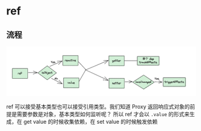 # ref

## 流程
![flow](./assets/ref_flow.png)

ref 可以接受基本类型也可以接受引用类型。我们知道 Proxy 返回响应式对象的前提是需要参数是对象，基本类型如何监听呢？
所以 ref 才会以 `.value` 的形式来生成，在 get value 的时候收集依赖，在 set value 的时候触发依赖
